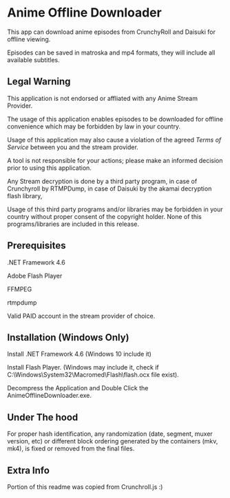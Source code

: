 # Anime Offline Downloader


This app can download anime episodes from CrunchyRoll and Daisuki for offline viewing.

Episodes can be saved in matroska and mp4 formats, they will include all available subtitles. 


## Legal Warning


This application is not endorsed or affliated with any Anime Stream Provider. 

The usage of this application enables episodes to be downloaded for offline convenience which may be forbidden by law in your country. 

Usage of this application may also cause a violation of the agreed *Terms of Service* between you and the stream provider.

A tool is not responsible for your actions; please make an informed decision prior to using this application.

Any Stream decryption is done by a third party program, in case of Crunchyroll by RTMPDump, in case of Daisuki by the akamai decryption flash library, 

Usage of this third party programs and/or libraries may be forbidden in your country without proper consent of the copyright holder. None of this programs/libraries are included in this release.


## Prerequisites

.NET Framework 4.6

Adobe Flash Player 

FFMPEG 

rtmpdump 

Valid PAID account in the stream provider of choice.


## Installation (Windows Only)


Install .NET Framework 4.6 (Windows 10 include it)

Install Flash Player. (Windows may include it, check if C:\Windows\System32\Macromed\Flash\flash.ocx file exist).

Decompress the Application and Double Click the AnimeOfflineDownloader.exe.


## Under The hood


For proper hash identification, any randomization (date, segment, muxer version, etc) or different block ordering generated by the containers (mkv, mk4), is fixed or removed from the final files.


## Extra Info


Portion of this readme was copied from Crunchroll.js :)
